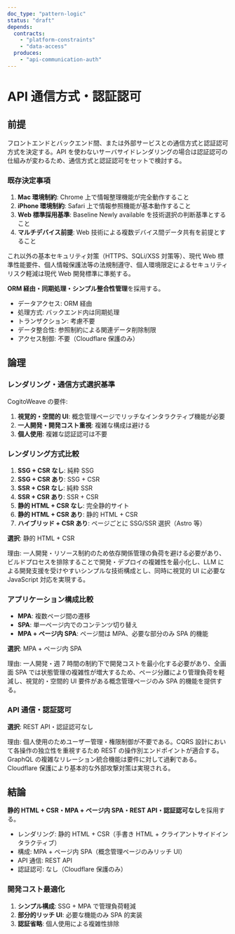 ```yaml
---
doc_type: "pattern-logic"
status: "draft"
depends:
  contracts:
    - "platform-constraints"
    - "data-access"
  produces:
    - "api-communication-auth"
---
```


# API 通信方式・認証認可

## 前提

フロントエンドとバックエンド間、または外部サービスとの通信方式と認証認可方式を決定する。API を使わないサーバサイドレンダリングの場合は認証認可の仕組みが変わるため、通信方式と認証認可をセットで検討する。

### 既存決定事項

<!-- PREMISE_BEGIN: platform-constraints -->

1. **Mac 環境制約**: Chrome 上で情報整理機能が完全動作すること
2. **iPhone 環境制約**: Safari 上で情報参照機能が基本動作すること
3. **Web 標準採用基準**: Baseline Newly available を技術選択の判断基準とすること
4. **マルチデバイス前提**: Web 技術による複数デバイス間データ共有を前提とすること

これ以外の基本セキュリティ対策（HTTPS、SQLi/XSS 対策等）、現代 Web 標準性能要件、個人情報保護法等の法規制遵守、個人環境限定によるセキュリティリスク軽減は現代 Web 開発標準に準拠する。

<!-- PREMISE_END: platform-constraints -->

<!-- PREMISE_BEGIN: data-access -->

**ORM 経由・同期処理・シンプル整合性管理**を採用する。

- データアクセス: ORM 経由
- 処理方式: バックエンド内は同期処理
- トランザクション: 考慮不要
- データ整合性: 参照制約による関連データ削除制限
- アクセス制御: 不要（Cloudflare 保護のみ）

<!-- PREMISE_END: data-access -->

## 論理

### レンダリング・通信方式選択基準

CogitoWeave の要件:

1. **視覚的・空間的 UI**: 概念管理ページでリッチなインタラクティブ機能が必要
2. **一人開発・開発コスト重視**: 複雑な構成は避ける
3. **個人使用**: 複雑な認証認可は不要

### レンダリング方式比較

1. **SSG + CSR なし**: 純粋 SSG
2. **SSG + CSR あり**: SSG + CSR
3. **SSR + CSR なし**: 純粋 SSR
4. **SSR + CSR あり**: SSR + CSR
5. **静的 HTML + CSR なし**: 完全静的サイト
6. **静的 HTML + CSR あり**: 静的 HTML + CSR
7. **ハイブリッド + CSR あり**: ページごとに SSG/SSR 選択（Astro 等）

**選択**: 静的 HTML + CSR

理由: 一人開発・リソース制約のため依存関係管理の負荷を避ける必要があり、ビルドプロセスを排除することで開発・デプロイの複雑性を最小化し、LLM による開発支援を受けやすいシンプルな技術構成とし、同時に視覚的 UI に必要な JavaScript 対応を実現する。

### アプリケーション構成比較

- **MPA**: 複数ページ間の遷移
- **SPA**: 単一ページ内でのコンテンツ切り替え
- **MPA + ページ内 SPA**: ページ間は MPA、必要な部分のみ SPA 的機能

**選択**: MPA + ページ内 SPA

理由: 一人開発・週 7 時間の制約下で開発コストを最小化する必要があり、全画面 SPA では状態管理の複雑性が増大するため、ページ分離により管理負荷を軽減し、視覚的・空間的 UI 要件がある概念管理ページのみ SPA 的機能を提供する。

### API 通信・認証認可

**選択**: REST API・認証認可なし

理由: 個人使用のためユーザー管理・権限制御が不要である。CQRS 設計において各操作の独立性を重視するため REST の操作別エンドポイントが適合する。GraphQL の複雑なリレーション統合機能は要件に対して過剰である。Cloudflare 保護により基本的な外部攻撃対策は実現される。

## 結論

<!-- FOUNDATION_BEGIN: api-communication-auth -->

**静的 HTML + CSR・MPA + ページ内 SPA・REST API・認証認可なし**を採用する。

- レンダリング: 静的 HTML + CSR（手書き HTML + クライアントサイドインタラクティブ）
- 構成: MPA + ページ内 SPA（概念管理ページのみリッチ UI）
- API 通信: REST API
- 認証認可: なし（Cloudflare 保護のみ）

<!-- FOUNDATION_END: api-communication-auth -->

### 開発コスト最適化

1. **シンプル構成**: SSG + MPA で管理負荷軽減
2. **部分的リッチ UI**: 必要な機能のみ SPA 的実装
3. **認証省略**: 個人使用による複雑性排除
